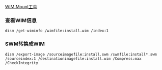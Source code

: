 [WIM Mount工具](https://www.autoitconsulting.com/site/software/gimagex/#Downloads)

### 查看WIM信息

```
dism /get-wiminfo /wimfile:install.wim /index:1
```

### SWM转换成WIM

```
dism /export-image /sourceimagefile:install.swm /swmfile:install*.swm /sourceindex:1 /destinationimagefile:install.wim /Compress:max /CheckIntegrity
```

